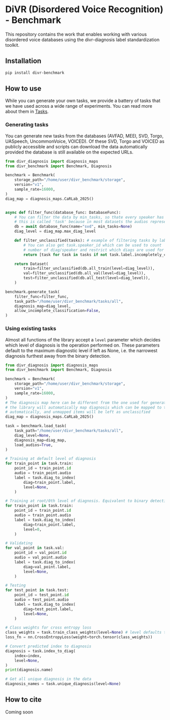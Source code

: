 # DiVR (Disordered Voice Recognition) - Benchmark

This repository contains the work that enables working with various disordered voice databases using the divr-diagnosis label standardization toolkit.

## Installation

```sh
pip install divr-benchmark
```

## How to use

While you can generate your own tasks, we provide a battery of tasks that we have used across a wide range of experiments. You can read more about them in [Tasks](./tasks/README.md).

### Generating tasks

You can generate new tasks from the databases (AVFAD, MEEI, SVD, Torgo, UASpeech, UncommonVoice, VOICED). Of these SVD, Torgo and VOICED as publicly accessible and scripts can download the data automatically provided the database is still available on the expected URLs.

```python
from divr_diagnosis import diagnosis_maps
from divr_benchmark import Benchmark, Diagnosis

benchmark = Benchmark(
    storage_path="/home/user/divr_benchmark/storage",
    version="v1",
    sample_rate=16000,
)
diag_map = diagnosis_maps.CaRLab_2025()


async def filter_func(database_func: DatabaseFunc):
    # You can filter the data by min_tasks, so thate every speaker has at least N audios
    # this is called 'task' because in most datasets the audios represent different vocal tasks
    db = await database_func(name="svd", min_tasks=None)
    diag_level = diag_map.max_diag_level

    def filter_unclassified(tasks): # example of filtering tasks by label
        # You can also get task.speaker_id which can be used to count
        # number of diag/speaker and restrict which diags are used for the dataset
        return [task for task in tasks if not task.label.incompletely_classified]

    return Dataset(
        train=filter_unclassified(db.all_train(level=diag_level)),
        val=filter_unclassified(db.all_val(level=diag_level)),
        test=filter_unclassified(db.all_test(level=diag_level)),
    )

benchmark.generate_task(
    filter_func=filter_func,
    task_path="/home/user/divr_benchmark/tasks/all",
    diagnosis_map=diag_level,
    allow_incomplete_classification=False,
)
```

### Using existing tasks

Almost all functions of the library accept a `level` parameter which decides which level of diagnosis is the operation performed on. These parameters default to the maximum diagnostic level if left as None, i.e. the narrowest diagnosis furthest away from the binary detection.

```python
from divr_diagnosis import diagnosis_maps
from divr_benchmark import Benchmark, Diagnosis

benchmark = Benchmark(
    storage_path="/home/user/divr_benchmark/storage",
    version="v1",
    sample_rate=16000,
)
# The diagnosis map here can be different from the one used for generating the tasks
# the library will automatically map diagnosis which can be mapped to the new map
# automatically, and unmapped items will be left as unclassified
diag_map = diagnosis_maps.CaRLab_2025()

task = benchmark.load_task(
    task_path="/home/user/divr_benchmark/tasks/all",
    diag_level=None,
    diagnosis_map=diag_map,
    load_audios=True,
)

# Training at default level of diagnosis
for train_point in task.train:
    point_id = train_point.id
    audio = train_point.audio
    label = task.diag_to_index(
        diag=train_point.label,
        level=None,
    )

# Training at root/0th level of diagnosis. Equivalent to binary detection
for train_point in task.train:
    point_id = train_point.id
    audio = train_point.audio
    label = task.diag_to_index(
        diag=train_point.label,
        level=0,
    )

# Validating
for val_point in task.val:
    point_id = val_point.id
    audio = val_point.audio
    label = task.diag_to_index(
        diag=val_point.label,
        level=None,
    )

# Testing
for test_point in task.test:
    point_id = test_point.id
    audio = test_point.audio
    label = task.diag_to_index(
        diag=test_point.label,
        level=None,
    )

# Class weights for cross entropy loss
class_weights = task.train_class_weights(level=None) # level defaults to max level of label
loss_fn = nn.CrossEntropyLoss(weight=torch.tensor(class_weights))

# Convert predicted index to diagnosis
diagnosis = task.index_to_diag(
    index=index,
    level=None,
)
print(diagnosis.name)

# Get all unique diagnosis in the data
diagnosis_names = task.unique_diagnosis(level=None)
```

## How to cite

Coming soon
